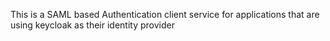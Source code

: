 This is a SAML based Authentication client service for applications that are using keycloak as their identity provider
